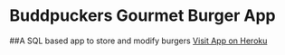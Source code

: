 # Buddpuckers Gourmet Burger App
##A SQL based app to store and modify burgers
[Visit App on Heroku](https://stormy-beyond-69601.herokuapp.com/)
